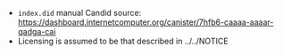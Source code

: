 - `index.did` manual Candid source: https://dashboard.internetcomputer.org/canister/7hfb6-caaaa-aaaar-qadga-cai
- Licensing is assumed to be that described in ../../NOTICE
